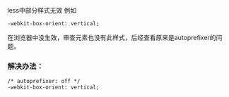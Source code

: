 less中部分样式无效
例如
```
-webkit-box-orient: vertical;
```
在浏览器中没生效，审查元素也没有此样式，后经查看原来是autoprefixer的问题。

### 解决办法：
```
/* autoprefixer: off */
-webkit-box-orient: vertical;
```
